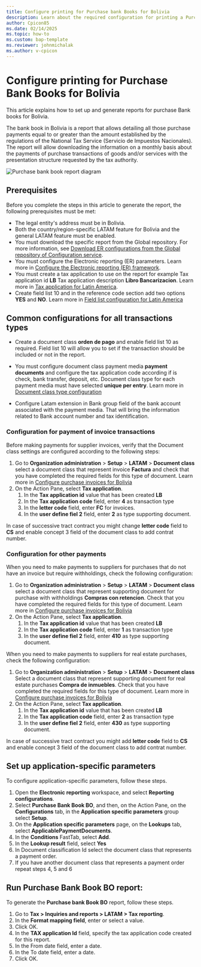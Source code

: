 ```yaml
---
title: Configure printing for Purchase bank Books for Bolivia
description: Learn about the required configuration for printing a Purchase Bank Book report for Bolivia. 
author: Cpicon85
ms.date: 02/14/2025
ms.topic: how-to
ms.custom: bap-template
ms.reviewer: johnmichalak
ms.author: v-cpicon
---
```


# Configure printing for Purchase Bank Books for Bolivia

This article explains how to set up and generate reports for purchase Bank books for Bolivia.

The bank book in Bolivia is a report that allows detailing all those purchase payments equal to or greater than the amount established by the regulations of the National Tax Service (Servicio de Impuestos Nacionales). The report will allow downloading the information on a monthly basis about the payments of purchase transactions of goods and/or services with the presentation structure requested by the tax authority.


![Purchase bank book report diagram](./media/LTM-Purchase-bank-book.png)

## Prerequisites

Before you complete the steps in this article to generate the report, the following prerequisites must be met:
- The legal entity's address must be in Bolivia.
- Both the country/region-specific LATAM feature for Bolivia and the general LATAM feature must be enabled.
- You must download the specific report from the Global repository. For more information, see [Download ER configurations from the Global repository of Configuration service](er-download-configurations-global-repo.md). 
- You must configure the Electronic reporting (ER) parameters. Learn more in [Configure the Electronic reporting (ER) framework](electronic-reporting-er-configure-parameters.md).
- You must create a tax application to use on the report for example Tax application id **LB** Tax application description **Libro Bancarizacion**. Learn more in [Tax application for Latin America](ltm-core-tax-application.md).
- Create field list 10 and in the reference code section add two options  **YES** and **NO**. Learn more in [Field list configuration for Latin America](ltm-core-field-master.md)

## Common configurations for all transactions types
-	Create a document class **orden de pago** and enable field list 10 as required. Field list 10 will allow you to set if the transaction should be included or not in the report.
-	You must configure document class payment media **payment documents** and configure the tax application code according if is check, bank transfer, deposit, etc. Document class type for each payment media must have selected **unique per entry**. Learn more in [Document class type configuration](ltm-core-document-class-type.md)


- Configure Latam extension in Bank group field of the bank account associated with the payment media. That will bring the information related to Bank account number and tax identification.
  
### Configuration for payment of invoice transactions

Before making payments for supplier invoices, verify that the Document class settings are configured according to the following steps: 
   1. Go to **Organization administration** > **Setup** > **LATAM** > **Document class** select a document class that represent invoice **Factura** and check that you have completed the required fields for this type of document. Learn more in [Configure purchase invoices for Bolivia](ltm-Configure-invoices-Bolivia.md)
   2. On the Action Pane, select **Tax application**.
      1. In the **Tax application id** value that has been created **LB**
      2. In the **Tax application code** field, enter **4** as transaction type
      3. In the **letter code** field, enter **FC** for invoices.
      4. In the **user define fiel 2** field, enter **2** as type supporting document.

In case of successive tract contract you might change  **letter code** field to **CS** and enable concept 3 field of the document class to add contrat number.

### Configuration for other payments 

When you need to make payments to suppliers for purchases that do not have an invoice but require withholdings, check the following configuration:
   1. Go to **Organization administration** > **Setup** > **LATAM** > **Document class** select a document class that represent supporting document for purchase with withholdings **Compras con retencion**. Check that you have completed the required fields for this type of document. Learn more in [Configure purchase invoices for Bolivia](ltm-Configure-invoices-Bolivia.md)
   2. On the Action Pane, select **Tax application**.
      1. In the **Tax application id** value that has been created **LB**
      2. In the **Tax application code** field, enter **1** as transaction type
      3. In the **user define fiel 2** field, enter **410** as type supporting document.

When you need to make payments to suppliers for real estate purchases, check the following configuration:
   1. Go to **Organization administration** > **Setup** > **LATAM** > **Document class** Select a document class that represent supporting document for real estate purchases **Compra de inmuebles**. Check that you have completed the required fields for this type of document. Learn more in [Configure purchase invoices for Bolivia](ltm-Configure-invoices-Bolivia.md)
   2. On the Action Pane, select **Tax application**.
      1. In the **Tax application id** value that has been created **LB**
      2. In the **Tax application code** field, enter **2** as transaction type
      3. In the **user define fiel 2** field, enter **430** as type supporting document.    

In case of successive tract contract you might add **letter code** field to **CS** and enable concept 3 field of the document class to add contrat number.

## Set up application-specific parameters

To configure application-specific parameters, follow these steps.
1. Open the **Electronic reporting** workspace, and select **Reporting configurations**.
2. Select **Purchase Bank Book BO**, and then, on the Action Pane, on the **Configurations** tab, in the **Application specific parameters** group select **Setup**.
3. On the **Application specific parameters** page, on the **Lookups** tab, select **ApplicablePaymentDocuments**.
4. In the **Conditions** FastTab, select **Add**.
5. In the **Lookup result** field, select **Yes**
6. In Document classification Id select the document class that represents a payment order. 
7. If you have another document class that represents a payment order repeat steps 4, 5 and 6  

## Run Purchase Bank Book BO report:

To generate the **Purchase bank Book BO** report, follow these steps.
1. Go to **Tax > Inquiries and reports > LATAM > Tax reporting**.
2. In the **Format mapping field**, enter or select a value.
3. Click OK.
4. In the **TAX application Id** field, specify the tax application code created for this report.
5. In the From date field, enter a date.
6. In the To date field, enter a date.
7. Click OK.


